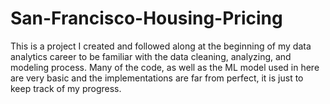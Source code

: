 # San-Francisco-Housing-Pricing

This is a project I created and followed along at the beginning of my data analytics career to be familiar with the data cleaning, analyzing, and modeling process. Many of the code, as well as the ML model used in here are very basic and the implementations are far from perfect, it is just to keep track of my progress.
